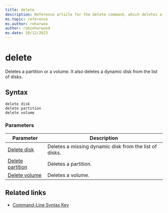```yaml
---
title: delete
description: Reference article for the delete command, which deletes a partition or a volume.
ms.topic: reference
ms.author: roharwoo
author: robinharwood
ms.date: 10/12/2023
---
```


# delete

Deletes a partition or a volume. It also deletes a dynamic disk from the list of disks.

## Syntax

```
delete disk
delete partition
delete volume
```

### Parameters

| Parameter | Description |
|---------- | ----------- |
| [Delete disk](delete-disk.md) | Deletes a missing dynamic disk from the list of disks. |
| [Delete partition](delete-partition.md) | Deletes a partition. |
| [Delete volume](delete-volume.md) | Deletes a volume. |

## Related links

- [Command-Line Syntax Key](command-line-syntax-key.md)
